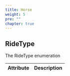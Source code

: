 ```yaml
---
title: Horse
weight: 5
pre: ""
chapter: true
---
```


## RideType

The RideType enumeration

Attribute | Description
--------- | -----------
